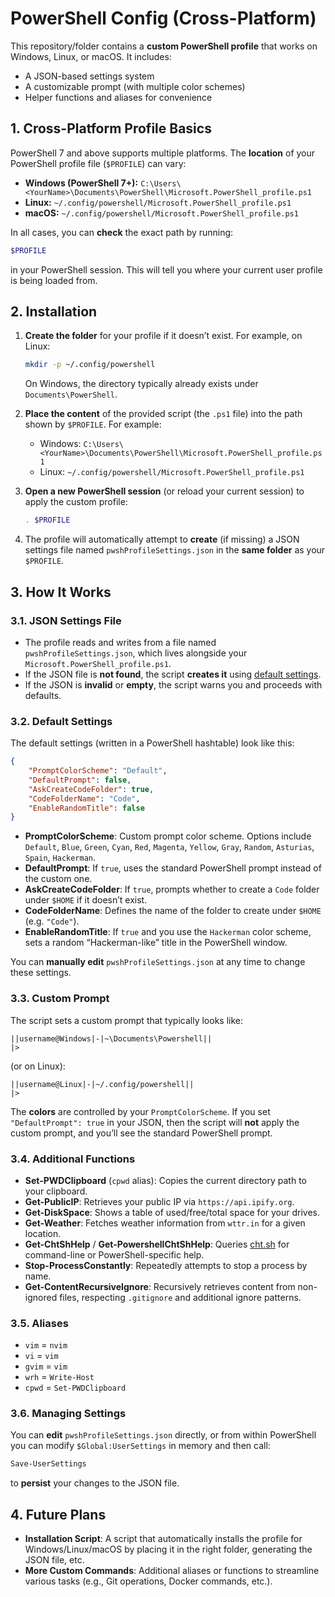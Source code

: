 # PowerShell Config (Cross-Platform)

This repository/folder contains a **custom PowerShell profile** that works on Windows, Linux, or macOS. It includes:

- A JSON-based settings system
- A customizable prompt (with multiple color schemes)
- Helper functions and aliases for convenience

## 1. Cross-Platform Profile Basics

PowerShell 7 and above supports multiple platforms. The **location** of your PowerShell profile file (`$PROFILE`) can vary:

- **Windows (PowerShell 7+):** `C:\Users\<YourName>\Documents\PowerShell\Microsoft.PowerShell_profile.ps1`
- **Linux:** `~/.config/powershell/Microsoft.PowerShell_profile.ps1`
- **macOS:** `~/.config/powershell/Microsoft.PowerShell_profile.ps1`

In all cases, you can **check** the exact path by running:
```powershell
$PROFILE
```
in your PowerShell session. This will tell you where your current user profile is being loaded from.

## 2. Installation

1. **Create the folder** for your profile if it doesn’t exist. For example, on Linux:
   ```bash
   mkdir -p ~/.config/powershell
   ```
   On Windows, the directory typically already exists under `Documents\PowerShell`.

2. **Place the content** of the provided script (the `.ps1` file) into the path shown by `$PROFILE`. For example:
   - Windows: `C:\Users\<YourName>\Documents\PowerShell\Microsoft.PowerShell_profile.ps1`
   - Linux: `~/.config/powershell/Microsoft.PowerShell_profile.ps1`
3. **Open a new PowerShell session** (or reload your current session) to apply the custom profile:
   ```powershell
   . $PROFILE
   ```
4. The profile will automatically attempt to **create** (if missing) a JSON settings file named `pwshProfileSettings.json` in the **same folder** as your `$PROFILE`.

## 3. How It Works

### 3.1. JSON Settings File

- The profile reads and writes from a file named `pwshProfileSettings.json`, which lives alongside your `Microsoft.PowerShell_profile.ps1`.
- If the JSON file is **not found**, the script **creates it** using [default settings](#default-settings).
- If the JSON is **invalid** or **empty**, the script warns you and proceeds with defaults.

### 3.2. Default Settings

The default settings (written in a PowerShell hashtable) look like this:

```json
{
    "PromptColorScheme": "Default",
    "DefaultPrompt": false,
    "AskCreateCodeFolder": true,
    "CodeFolderName": "Code",
    "EnableRandomTitle": false
}
```

- **PromptColorScheme**: Custom prompt color scheme. Options include `Default`, `Blue`, `Green`, `Cyan`, `Red`, `Magenta`, `Yellow`, `Gray`, `Random`, `Asturias`, `Spain`, `Hackerman`.
- **DefaultPrompt**: If `true`, uses the standard PowerShell prompt instead of the custom one.
- **AskCreateCodeFolder**: If `true`, prompts whether to create a `Code` folder under `$HOME` if it doesn’t exist.
- **CodeFolderName**: Defines the name of the folder to create under `$HOME` (e.g. `"Code"`).
- **EnableRandomTitle**: If `true` and you use the `Hackerman` color scheme, sets a random “Hackerman-like” title in the PowerShell window.

You can **manually edit** `pwshProfileSettings.json` at any time to change these settings.

### 3.3. Custom Prompt

The script sets a custom prompt that typically looks like:
```
||username@Windows|-|~\Documents\Powershell||
|>
```
(or on Linux):
```
||username@Linux|-|~/.config/powershell||
|>
```
The **colors** are controlled by your `PromptColorScheme`. If you set `"DefaultPrompt": true` in your JSON, then the script will **not** apply the custom prompt, and you’ll see the standard PowerShell prompt.

### 3.4. Additional Functions

- **Set-PWDClipboard** (`cpwd` alias): Copies the current directory path to your clipboard.
- **Get-PublicIP**: Retrieves your public IP via `https://api.ipify.org`.
- **Get-DiskSpace**: Shows a table of used/free/total space for your drives.
- **Get-Weather**: Fetches weather information from `wttr.in` for a given location.
- **Get-ChtShHelp** / **Get-PowershellChtShHelp**: Queries [cht.sh](https://cht.sh) for command-line or PowerShell-specific help.
- **Stop-ProcessConstantly**: Repeatedly attempts to stop a process by name.
- **Get-ContentRecursiveIgnore**: Recursively retrieves content from non-ignored files, respecting `.gitignore` and additional ignore patterns.

### 3.5. Aliases

- `vim` = `nvim`
- `vi` = `vim`
- `gvim` = `vim`
- `wrh` = `Write-Host`
- `cpwd` = `Set-PWDClipboard`

### 3.6. Managing Settings

You can **edit** `pwshProfileSettings.json` directly, or from within PowerShell you can modify `$Global:UserSettings` in memory and then call:
```powershell
Save-UserSettings
```
to **persist** your changes to the JSON file.

## 4. Future Plans

- **Installation Script**: A script that automatically installs the profile for Windows/Linux/macOS by placing it in the right folder, generating the JSON file, etc.
- **More Custom Commands**: Additional aliases or functions to streamline various tasks (e.g., Git operations, Docker commands, etc.).